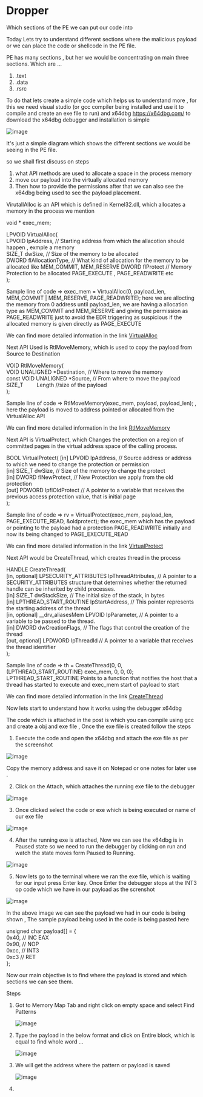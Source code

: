 # Dropper
Which sections of the PE we can put our code into


Today Lets try to understand different sections where the malicious payload or we can place the code or shellcode in the PE file.

PE has many sections , but her we would be concentrating on main three sections. Which are ...  

1. .text
2. .data
3. .rsrc

To do that lets create a simple code which helps us to understand more , for this we need visual studio (or gcc compiler being installed and use it to compile and create an exe file to run) and x64dbg
https://x64dbg.com/ to download the x64dbg debugger and installation is simple 

![image](https://github.com/user-attachments/assets/f97d1670-b7cb-4668-ad9d-2ac625eadeb4)

It's just a simple diagram which shows the different sections we would be seeing in the PE file.

so we shall first discuss on steps 
1. what API methods are used to allocate a space in the process memory  
2. move our payload into the virtually allocated memory  
3. Then how to provide the permissions after that we can also see the x64dbg being used to see the payload placement.  


VirutallAlloc is an API which is defined in Kernel32.dll, which allocates a memory in the process we mention

void * exec_mem;

LPVOID VirtualAlloc(  
  LPVOID lpAddress,                // Starting address from which the allacotion should happen , exmple a memory  
  SIZE_T dwSize,                  // Size of the memory to be allocated   
  DWORD  flAllocationType,        // What kind of allocation for the memory to be allocated like MEM_COMMIT, MEM_RESERVE 
  DWORD  flProtect                // Memory Protection to be allocated PAGE_EXECUTE , PAGE_READWRITE etc   
);  


Sample line of code => exec_mem = VirtualAlloc(0, payload_len, MEM_COMMIT | MEM_RESERVE, PAGE_READWRITE);  here we are allocting the memory from 0 address until payload_len, we are having a allocation type as MEM_COMMIT and MEM_RESERVE and giving the permission as PAGE_READWRITE just to avoid the EDR triggering as suspicious if the allocated memory is given directly as PAGE_EXECUTE  

We can find more detailed information in the link [VirtualAlloc](https://learn.microsoft.com/en-us/windows/win32/api/memoryapi/nf-memoryapi-virtualalloc)

Next API Used is RtlMoveMemory, which is used to copy the payload from Source to Destination

VOID RtlMoveMemory(  
  VOID UNALIGNED *Destination,   // Where to move the memory     
  const VOID UNALIGNED *Source,   // From where to move the payload  
  SIZE_T         Length           //size of the payload  
);  


Sample line of code => RtlMoveMemory(exec_mem, payload, payload_len); , here the payload is moved to address pointed or allocated from the VirtualAlloc API  

We can find more detailed information in the link [RtlMoveMemory](https://learn.microsoft.com/en-us/windows/win32/devnotes/rtlmovememory)

Next API is VirtualProtect, which Changes the protection on a region of committed pages in the virtual address space of the calling process.

BOOL VirtualProtect(
  [in]  LPVOID lpAddress,    // Source address or address to which we need to change the protection or permission   
  [in]  SIZE_T dwSize,       // Size of the memory to change the protect   
  [in]  DWORD  flNewProtect, // New Protection we apply from the old protection   
  [out] PDWORD lpflOldProtect // A pointer to a variable that receives the previous access protection value, that is initial page  
);  

Sample line of code => rv = VirtualProtect(exec_mem, payload_len, PAGE_EXECUTE_READ, &oldprotect);  the exec_mem which has the payload or pointing to the payload had a protection PAGE_READWRITE initially and now its being changed to PAGE_EXECUTE_READ

We can find more detailed information in the link [VirtualProtect](https://learn.microsoft.com/en-us/windows/win32/api/memoryapi/nf-memoryapi-virtualprotect)

Next API would be CreateThread, which creates thread in the process 

HANDLE CreateThread(  
  [in, optional]  LPSECURITY_ATTRIBUTES   lpThreadAttributes,     // A pointer to a SECURITY_ATTRIBUTES structure that determines whether the returned handle can be inherited by child processes.  
  [in]            SIZE_T                  dwStackSize,    // The initial size of the stack, in bytes  
  [in]            LPTHREAD_START_ROUTINE  lpStartAddress, //   This pointer represents the starting address of the thread  
  [in, optional]  __drv_aliasesMem LPVOID lpParameter,    //  A pointer to a variable to be passed to the thread.  
  [in]            DWORD                   dwCreationFlags,  // The flags that control the creation of the thread  
  [out, optional] LPDWORD                 lpThreadId   //  A pointer to a variable that receives the thread identifier  
);   

Sample line of code => th = CreateThread(0, 0, (LPTHREAD_START_ROUTINE) exec_mem, 0, 0, 0); LPTHREAD_START_ROUTINE  Points to a function that notifies the host that a thread has started to execute and exec_mem start of payload to start

We can find more detailed information in the link [CreateThread](https://learn.microsoft.com/en-us/windows/win32/api/processthreadsapi/nf-processthreadsapi-createthread)


Now lets start to understand how it works using the debugger x64dbg

The code which is attached in the post is which you can compile using gcc and create a obj and exe file , Once the exe file is created follow the steps

1. Execute the code and open the x64dbg and attach the exe file as per the screenshot 

![image](https://github.com/user-attachments/assets/cf89bd7e-67a1-4157-acd0-3bd2aa0f95b8)

Copy the memory address and save it on Notepad or one notes for later use .

2. Click on the Attach, which attaches the running exe file to the debugger

![image](https://github.com/user-attachments/assets/5ff7f1db-0865-4a9c-8366-f88c855cf9ee)

3. Once clicked select the code or exe which is being executed or name of our exe file 

![image](https://github.com/user-attachments/assets/18d1601d-92b0-43b5-9656-9ac74500839a)


4. After the running exe is attached, Now we can see the x64dbg is in Paused state so we need to run the debugger by clicking on run and watch the state moves form Paused to Running. 

![image](https://github.com/user-attachments/assets/b4d20ec6-883f-4879-afa6-b66156fe7078)


5. Now lets go to the terminal where we ran the exe file, which is waiting for our input press Enter key. Once Enter the debugger stops at the INT3 op code which we have in our payload as the screnshot 

![image](https://github.com/user-attachments/assets/f13ccd89-d671-48ec-837f-3572d9319833)  

In the above image we can see the payload we had in our code is being shown , The sample payload being used in the code is being pasted here 

unsigned char payload[] = {  
		0x40,		// INC EAX  
		0x90,		// NOP  
		0xcc,		// INT3  
		0xc3		// RET  
	};  

 
Now our main objective is to find where the payload is stored and which sections we can see them.

Steps 

1. Got to Memory Map Tab and right click on empty space and select Find Patterns

   ![image](https://github.com/user-attachments/assets/6d702e73-f3a4-4e96-b68e-ce51e8315f3e)

2. Type the payload in the below format and click on Entire block, which is equal to find whole word ...

   ![image](https://github.com/user-attachments/assets/d0357891-3d18-4aa6-9ec9-cdac94509c92)

3. We will get the address where the pattern or payload is saved

    ![image](https://github.com/user-attachments/assets/e3e2c048-72d8-4ad4-9792-05635935dea0)

4. 












